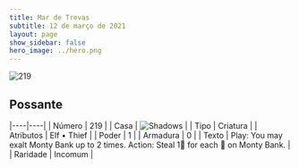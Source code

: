 ```yaml
---
title: Mar de Trevas
subtitle: 12 de março de 2021
layout: page
show_sidebar: false
hero_image: ../hero.png
---
```


![219](https://cdn.keyforgegame.com/media/card_front/pt/496_219_JVW58334G93X_pt.png)

## Possante

|----|----|
| Número | 219 |
| Casa | ![Shadows](https://archonarcana.com/images/thumb/e/ee/Shadows.png/22px-Shadows.png "Sombras") |
| Tipo | Criatura |
| Atributos | Elf • Thief |
| Poder | 1 |
| Armadura | 0 |
| Texto | Play: You may exalt Monty Bank up to 2 times.  Action: Steal 1 for each  on Monty Bank. |
| Raridade | Incomum |
